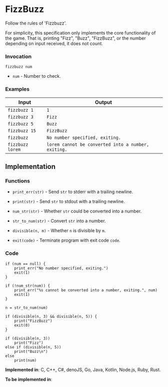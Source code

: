 # FizzBuzz

Follow the rules of 'Fizzbuzz'.

For simplicity, this specification only implements the core functionality of the game. That is, printing "Fizz", "Buzz", "FizzBuzz", or the number depending on input received, it does not count.

### Invocation

`fizzbuzz num`

- `num` - Number to check.

### Examples

| Input            | Output                                              |
| ---------------- | --------------------------------------------------- |
| `fizzbuzz 1`     | `1`                                                 |
| `fizzbuzz 3`     | `Fizz`                                              |
| `fizzbuzz 5`     | `Buzz`                                              |
| `fizzbuzz 15`    | `FizzBuzz`                                          |
| `fizzbuzz`       | `No number specified, exiting.`                     |
| `fizzbuzz lorem` | `lorem cannot be converted into a number, exiting.` |

## Implementation

### Functions

- `print_err(str)` - Send `str` to stderr with a trailing newline.

- `print(str)` - Send `str` to stdout with a trailing newline.

- `num_str(str)` - Whether `str` could be converted into a number.

- `str_to_num(str)` - Convert `str` into a number.

- `divisible(n, m)` - Whether `n` is divisible by `m`.

- `exit(code)` - Terminate program with exit code `code`.

### Code

```
if (num == null) {
    print_err("No number specified, exiting.")
    exit(1)
}

if (!num_str(num)) {
    print_err("%s cannot be converted into a number, exiting.", num)
    exit(1)
}

n = str_to_num(num)

if (divisible(n, 3) && divisible(n, 5)) {
    print("FizzBuzz")
    exit(0)
}

if (divisible(n, 3))
    print("Fizz")
else if (divisible(n, 5))
    print("Buzz\n")
else
    print(num)
```

**Implemented in**: C, C++, C#, denoJS, Go, Java, Kotlin, Node.js, Ruby, Rust.

**To be implemented in**:
